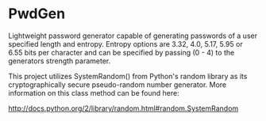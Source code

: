 PwdGen
======

Lightweight password generator capable of generating passwords of a user specified length and entropy. Entropy options are 3.32, 4.0, 5.17, 5.95 or 6.55 bits per character and can be specified by passing (0 - 4) to the generators strength parameter.


This project utilizes SystemRandom() from Python's random library as its cryptographically secure pseudo-random number generator. More information on this class method can be found here:

http://docs.python.org/2/library/random.html#random.SystemRandom